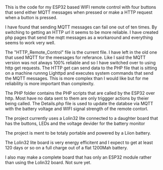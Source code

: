 This is the code for my ESP32 based WIFI remote control with four buttons that send either MQTT messages when pressed or make a HTTP request when a button is pressed.

I have found that sending MQTT messages can fail one out of ten times. By switching to getting an HTTP url it seems to be more reliable. I have created php pages that send the mqtt messages as a workaround and everything seems to work very well.

The "HTTP_Remote_Control" file is the current file. I have left in the old one that used MQTT for the meesages for referance. Like I said the MQTT version was not always 100% reliable and so I have switched over to using http get requests. The HTTP get can send data to the PHP file that is sitting on a machine runnng Lighttpd and executes system commands that send the MQTT messages. This is more complex than I would like but for me reliability is more important than complexity.

The PHP folder contains the PHP scripts that are called by the ESP32 over http. Most have no data sent to them are only triggger actions by theier being called. The Details.php file is used to update the databse via MQTT with the battery voltage and WIFI signal strength of the remote contorl.

The project currently uses a Lolin32 lite connected to a daughter board that has the buttons, LEDs and the voltage devider for the battery monitor

The project is ment to be totaly portable and powered by a Liion battery.

The Lolin32 lite board is very energy efficitent and I expect to get at least 120 days or so on a full charge out of a flat  1200Mah battery. 

I also may make a complete board that has only an ESP32 module rather than using the Lolin32 board. Not sure yet.
